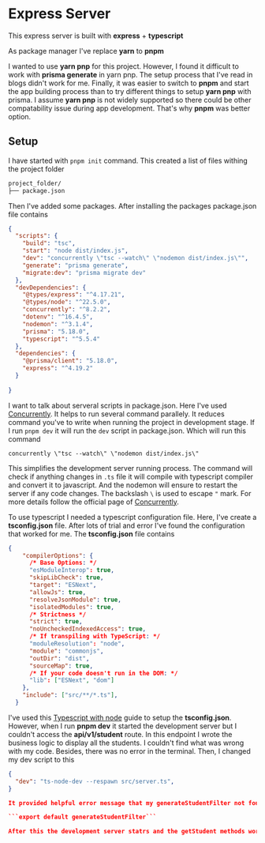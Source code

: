 # Express Server

This express server is built with **express** + **typescript**

As package manager I've replace **yarn** to **pnpm**

I wanted to use **yarn pnp** for this project. However, I found it difficult to work with **prisma generate** in yarn pnp. The setup process that I've read in blogs didn't work for me. Finally, it was easier to switch to **pnpm** and start the app building process than to try different things to setup **yarn pnp** with prisma. I assume **yarn pnp** is not widely supported so there could be other compatability issue during app development. That's why **pnpm** was better option.

## Setup

I have started with ```pnpm init``` command. This created a list of files withing the project folder

```bash
project_folder/
├── package.json
```

Then  I've added some packages. After installing the packages package.json file contains

```json
{
  "scripts": {
    "build": "tsc",
    "start": "node dist/index.js",
    "dev": "concurrently \"tsc --watch\" \"nodemon dist/index.js\"",
    "generate": "prisma generate",
    "migrate:dev": "prisma migrate dev"
  },
  "devDependencies": {
    "@types/express": "^4.17.21",
    "@types/node": "^22.5.0",
    "concurrently": "^8.2.2",
    "dotenv": "^16.4.5",
    "nodemon": "^3.1.4",
    "prisma": "5.18.0",
    "typescript": "^5.5.4"
  },
  "dependencies": {
    "@prisma/client": "5.18.0",
    "express": "^4.19.2"
  }
  
}
```

I want to talk about serveral scripts in package.json. Here I've used [Concurrently](https://www.npmjs.com/package/concurrently).
It helps to run several command parallely. It reduces command you've to write when running the project in development stage. If I run ```pnpm dev``` it will run the ```dev``` script in package.json. Which will run this command

```concurrently \"tsc --watch\" \"nodemon dist/index.js\"```

This simplifies the development server running process. The command will check if anything changes in ```.ts``` file it will compile with typescript compiler and convert it to javascript. And the nodemon will ensure to restart the server if any code changes. The backslash ```\``` is used to escape ```"``` mark. For more details follow the official page of [Concurrently](https://www.npmjs.com/package/concurrently).

To use typescript I needed a typescript configuration file. Here, I've create a **tsconfig.json** file. After lots of trial and error I've found the configuration that worked for me. The **tsconfig.json** file contains

```json
{
    "compilerOptions": {
      /* Base Options: */
      "esModuleInterop": true,
      "skipLibCheck": true,
      "target": "ESNext",
      "allowJs": true,
      "resolveJsonModule": true,
      "isolatedModules": true,
      /* Strictness */
      "strict": true,
      "noUncheckedIndexedAccess": true,
      /* If transpiling with TypeScript: */
      "moduleResolution": "node",
      "module": "commonjs",
      "outDir": "dist",
      "sourceMap": true,
      /* If your code doesn't run in the DOM: */
      "lib": ["ESNext", "dom"]
    },
    "include": ["src/**/*.ts"],
  }
  ```

I've used this [Typescript with node](https://www.totaltypescript.com/typescript-and-node) guide to setup the **tsconfig.json**. However, when I run **pnpm dev** it started the development server but I couldn't access the **api/v1/student** route. In this endpoint I wrote the business logic to display all the students. I couldn't find what was wrong with my code. Besides, there was no error in the terminal. Then, I changed my dev script to this

```json
{
  "dev": "ts-node-dev --respawn src/server.ts",
}

It provided helpful error message that my generateStudentFilter not found. I added 

```export default generateStudentFilter```

After this the development server statrs and the getStudent methods worked as expected.
